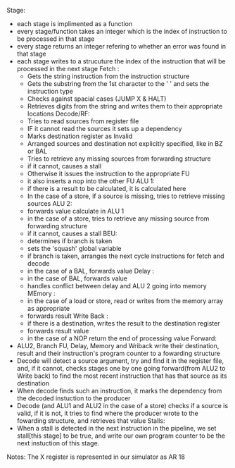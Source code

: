 Stage:
  - each stage is implimented as a function
  - every stage/function takes an integer which is the index of instruction to be processed in that stage
  - every stage returns an integer refering to whether an error was found in that stage
  - each stage writes to a strucuture the index of the instruction that will be processed in the next stage
  Fetch :
    - Gets the string instruction from the instruction structure
    - Gets the substring from the 1st character to the ' ' and sets the instruction type
    - Checks against spacial cases (JUMP X & HALT)
    - Retrieves digits from the string and writes them to their appropriate locations
  Decode/RF:
    - Tries to read sources from register file
    - IF it cannot read the sources it sets up a dependency
    - Marks destination register as Invalid
    - Arranged sources and destination not explicitly specified, like in BZ or BAL
    - Tries to retrieve any missing sources from forwarding structure
    - if it cannot, causes a stall
    - Otherwise it issues the instruction to the appropriate FU
    - it also inserts a nop into the other FU
  ALU 1:
    - if there is a result to be calculated, it is calculated here
    - In the case of a store, if a source is missing, tries to retrieve missing sources
  ALU 2:
    - forwards value calculate in ALU 1
    - in the case of a store, tries to retrieve any missing source from forwarding structure
    - if it cannot, causes a stall
  BEU:
    - determines if branch is taken 
    - sets the 'squash' global variable
    - if branch is taken, arranges the next cycle instructions for fetch and decode
    - in the case of a BAL, forwards value
  Delay :
    - in the case of BAL, forwards value
    - handles conflict between delay and ALU 2 going into memory
  MEmory : 
    - in the case of a load or store, read or writes from the memory array as appropriate
    - forwards result
  Write Back :
    - if there is a destination, writes the result to the destination register
    - forwards result value
    - in the case of a NOP return the end of processing value
Forward:
  - ALU2, Branch FU, Delay, Memory and Wriback write their destination, result and their instruction's program counter to a fowarding structure
  - Decode will detect a source argument, try and find it in the register file, and, if it cannot, checks stages one by one going forward(from ALU2 to Write back) to find the most recent instruction that has that source as its destination
  - When decode finds such an instruction, it marks the dependency from the decoded instuction to the producer
  - Decode (and ALU1 and ALU2 in the case of a store) checks if a source is valid, if it is not, it tries to find where the producer wrote to the fowarding structure, and retrieves that value
Stalls: 
  - When a stall is detected in the next instruction in the pipeline, we set stall[this stage] to be true, and write our own program counter to be the next instuction of this stage.
  
  Notes:
  The X register is represented in our simulator as AR 18